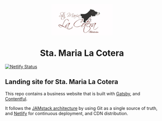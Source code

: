 <p align="center" >
  <a href="https://www.lacotera.com.mx" >
    <img alt="Gatsby" src="./src/images/logo.jpg" width="200" />
  </a>
</p>
<h1 align="center">
  Sta. Maria La Cotera
</h1>

[![Netlify Status](https://api.netlify.com/api/v1/badges/914c4152-f207-448b-8daf-1aed16b146af/deploy-status)](https://app.netlify.com/sites/awesome-austin-80e814/deploys)

## Landing site for Sta. Maria La Cotera
This repo contains a business website that is built with [Gatsby](https://www.gatsbyjs.org/), and [Contentful](https://www.contentful.com).

It follows the [JAMstack architecture](https://jamstack.org) by using Git as a single source of truth, and [Netlify](https://www.netlify.com) for continuous deployment, and CDN distribution.


<!-- ## 🚀 Quick start
https://www.gatsbyjs.com/?utm_source=starter&utm_medium=readme&utm_campaign=minimal-starter
1.  **Create a Gatsby site.**

    Use the Gatsby CLI to create a new site, specifying the minimal starter.

    ```shell
    # create a new Gatsby site using the minimal starter
    npm init gatsby
    ```

2.  **Start developing.**

    Navigate into your new site’s directory and start it up.

    ```shell
    cd my-gatsby-site/
    npm run develop
    ```

3.  **Open the code and start customizing!**

    Your site is now running at http://localhost:8000!

    Edit `src/pages/index.js` to see your site update in real-time!

4.  **Learn more**

    - [Documentation](https://www.gatsbyjs.com/docs/?utm_source=starter&utm_medium=readme&utm_campaign=minimal-starter)

    - [Tutorials](https://www.gatsbyjs.com/tutorial/?utm_source=starter&utm_medium=readme&utm_campaign=minimal-starter)

    - [Guides](https://www.gatsbyjs.com/tutorial/?utm_source=starter&utm_medium=readme&utm_campaign=minimal-starter)

    - [API Reference](https://www.gatsbyjs.com/docs/api-reference/?utm_source=starter&utm_medium=readme&utm_campaign=minimal-starter)

    - [Plugin Library](https://www.gatsbyjs.com/plugins?utm_source=starter&utm_medium=readme&utm_campaign=minimal-starter)

    - [Cheat Sheet](https://www.gatsbyjs.com/docs/cheat-sheet/?utm_source=starter&utm_medium=readme&utm_campaign=minimal-starter) -->

